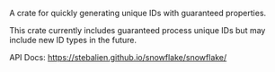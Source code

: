 A crate for quickly generating unique IDs with guaranteed properties.

This crate currently includes guaranteed process unique IDs but may include new
ID types in the future.

API Docs: https://stebalien.github.io/snowflake/snowflake/

